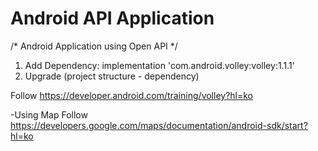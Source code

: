 # Android API Application

/* Android Application using Open API */

1. Add Dependency: implementation 'com.android.volley:volley:1.1.1'
2. Upgrade (project structure - dependency)

Follow 
https://developer.android.com/training/volley?hl=ko

-Using Map
Follow
https://developers.google.com/maps/documentation/android-sdk/start?hl=ko
